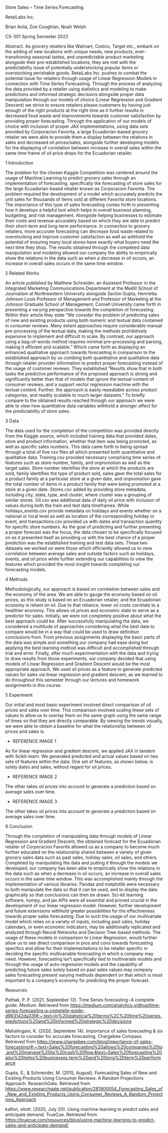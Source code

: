 Store Sales – Time Series Forecasting

RetaiLabs Inc.

Brian Avila, Zoe Coughlan, Noah Welsh

CS-301 Spring Semester 2022


Abstract. As grocery retailers like Walmart, Costco, Target etc., embark on the adding of new locations with unique needs, new products, ever-transitioning seasonal tastes, and unpredictable product marketing alongside their pre-established locations, they are met with the predictability issue of potentially understocking popular items or overstocking perishable goods. RetaiLabs Inc. pushes to combat the potential issue for retailers through usage of Linear Regression Models in connection with Time Series Forecasting. Through the process of analyzing the data provided by a retailer using statistics and modeling to make predictions and informed strategic decisions alongside proper data manipulation through our models of choice (Linear Regression and Gradient Descent) we strive to ensure retailers please customers by having just enough of the right products at the right time as it further results in decreased food waste and improvements towards customer satisfaction by providing proper forecasting. Through the application of our models of choice with inclusion of proper JAX implementations, using data sets provided by Corporacion Favorita, a large Ecuadorian-based grocery retailer we were able to provide them a display between the relations in sales and decreased oil prices/sales, alongside further developing models for the displaying of correlation between increase in overall sales within the same time frame of oil price drops for the Ecuadorian retailer.

1	Introduction

The problem for the chosen Kaggle Competition was centered around the usage of Machine Learning to predict grocery sales through an implementation of forecasting, specifically the forecasting of store sales for the large Ecuadorian-based retailer known as Corporacion Favorita. The problem required the development of a model which accurately predicts the unit sales for thousands of items sold at different Favorita store locations. The importance of this type of sales forecasting comes forth in presenting how it develops a helpful tool which helps in overall business planning, budgeting, and risk management. Alongside helping businesses to estimate their costs and revenue accurately based on which they are able to predict their short-term and long-term performance. In connection to grocery retailers, more accurate forecasting can decrease food waste related to overstocking and improve customer satisfaction as well as withhold the potential of ensuring many local stores have exactly what buyers need the next time they shop. The results obtained through the completed data manipulation and modeling allowed our company the ability to empirically show the relations in the data such as when a decrease in oil occurs, an increase in overall sales occurs in the same time window.

2	Related Works

An article published by Matthew Schneider, an Assistant Professor in the Integrated Marketing Communications Department at the Medill School of Journalism at Northwestern University alongside Sachin Gupta, Henrietta Johnson Louis Professor of Management and Professor of Marketing at the Johnson Graduate School of Management, Cornell University came forth in presenting a varying perspective towards the completion of forecasting. Within their article they state “We consider the problem of predicting sales of new and existing products using both numeric and textual data contained in consumer reviews. Many extant approaches require considerable manual pre-processing of the textual data, making the methods prohibitively expensive to implement and difficult to scale. By contrast, our approach using a bag-of-words method requires minimal pre-processing and parsing, making it efficient and scalable.” Which came forth as displaying an enhanced qualitative approach towards forecasting in comparison to the established approach by us combing both quantitative and qualitative data through retailer provider information to predict proper forecasting instead of the usage of customer reviews. They established “Results show that in both tasks the predictive performance of the proposed approach is strong and significantly better than that of models that ignore the textual content of consumer reviews, and a support vector regression machine with the textual content. Further, the approach is easily repeatable across product categories, and readily scalable to much larger datasets.” To briefly compare to the obtained results reached through our approach we were able to view how quantitative data variables withhold a stronger affect for the predictability of store sales. 

3	Data

The data used for the completion of the competition was provided directly from the Kaggle source, which included training data that provided dates, store and product information, whether that item was being promoted, as well as specific sales numbers. This data came forth to being spread through a total of five csv files all which presented both quantitative and qualitative data. Training.csv provided necessary comprising time series of features such as store number, family, and onpromotion as well as the target sales. Store number identifies the store at which the products are sold, family identifies the type of product sold, sales gave the total sales for a product family at a particular store at a given date, and onpromotion gave the total number of items in a product family that were being promoted at a store at a given date. Stores.csv added by providing store metadata, including city, state, type, and cluster, where cluster was a grouping of similar stores. Oil.csv was additional data of daily oil price with inclusion of values during both the train and test data timeframes. While holidays_events.csv provide metadata on holidays and events whether on a national or local level as well as location of the corresponding holiday or event, and transactions.csv provided us with dates and transaction quantity for specific store numbers. As the goal of predicting and further presenting a proper forecast was the focus, the data chosen to be specifically focused on as it presented itself as providing us with the best chance of a proper prediction was the established training and test data sets. These two datasets we worked on were those which efficiently allowed us to view correlation between average sales and outside factors such as holidays, events, and oil price while further extending our capabilities to view the features which provided the most insight towards completing our forecasting models. 

4	Methods

Methodologically, our approach is based on correlation between sales and the economy of the area. We are able to gauge the economy based on oil prices, as this study is based on an Ecuadorian retailer, and the Ecuadorian economy is reliant on oil. Due to that reliance, lower oil costs correlate to a healthier economy. This allows oil prices and economic state to serve as a predictor for sales. Initially, we were not completely positive about what the best approach could be. After successfully manipulating the data, we considered a multitude of approaches considering what the best data to compare would be in a way that could be used to draw definitive conclusions from. From previous assignments displaying the basic parts of the data was simple and something our company had ease doing but applying the best learning method was difficult and accomplished through trial and error. Finally, after much experimentation with the data and trying to draw results from those experiments, our company decided that using models of Linear Regression and Gradient Descent would be the most appropriate approach. We used oil prices as a feature to generate predicted values for sales via linear regression and gradient descent, as we learned to do throughout this semester through our lectures and homework assignments in this course.

5	Experiment 

Our initial and most basic experiment involved direct comparison of oil prices and sales over time. This comparison involved scaling these sets of values to allow us to overlay them on the same graph using the same range of times so that they are directly comparable. By viewing the trends visually, we were able to obtain a baseline for what the relationship between oil prices and sales is.

- REFERENCE IMAGE 1
 
As for linear regression and gradient descent, we applied JAX in tandem with Scikit-learn. We generated predicted and actual values based on two sets of features within the data. One set of features, as shown below, is solely dates and sales, without regard for oil prices.
 
- REFERENCE IMAGE 2

The other takes oil prices into account to generate a prediction based on average sales over time.
 
- REFERENCE IMAGE 3 
 
The other takes oil prices into account to generate a prediction based on average sales over time.

6	Conclusion

Through the completion of manipulating data through models of Linear Regression and Gradient Descent, the obtained forecast for the Ecuadorian retailer of Corporacion Favorite allowed us as a company to become much further educated on the relationship shared between a variety of given grocery sales data such as past sales, holiday sales, oil sales, and others. Completed by manipulating the data and putting it through the models we developed, our company has been able to empirically show the relations in the data such as when a decrease in oil occurs, an increase in overall sales occurs in the same time window. This was accomplished mainly through the implementation of various libraries. Pandas and matplotlib were necessary to both manipulate the data so that it can be used, and to display the data graphically so that conclusions can then be drawn. Sci-kit learning software, numpy, and jax APIs were all essential and proved crucial in the development of our linear regression model. However, further development and future extensions withhold greater possibilities for the effectiveness towards proper sales forecasting. Due to such the usage of our multivariate model which relies on a variety of inputs, including past sales, holiday calendars, or even economic indicators, may be additionally replicated and analyzed through Neural Networks and Decision Tree-based methods. The usage of these models in comparison to Linear Regression, would further allow us to see direct comparison in pros and cons towards forecasting specifics and allow for their implementations to be retailer specific in deciding the specific multivariable forecasting in which a company may need. However, forecasting isn’t specifically tied to multivariate models and through the usage of auto-regression models and the capability of predicting future sales solely based on past sales values may company sales forecasting present varying methods dependent on that which is most important to a company’s economy for predicting the proper forecast.



Resources

Pathak, P. P. (2021, September 12). Time Series forecasting - A complete guide. Medium. Retrieved from https://medium.com/analytics-vidhya/time-series-forecasting-a-complete-guide-d963142da33f#:~:text=In%20statistical%20terms%2C%20time%20series,predictions%20and%20informed%20strategic%20decisions 

Mahalingam, K. (2020, September 14). Importance of sales forecasting & six factors to consider for accurate forecasting. Chargebee Compass. Retrieved from https://www.chargebee.com/blog/importance-of-sales-forecasting/#:~:text=Sales%20forecasting%20allows%20companies%20to,and%20manage%20its%20cash%20flow.&text=Sales%20forecasting%20also%20helps%20businesses,term%20and%20long%2Dterm%20performance 

Gupta, S., & Schneirder, M. (2015, August). Forecasting Sales of New and Existing Products Using Consumer Reviews: A Random Projections Approach. ResearchGate. Retrieved from https://www.researchgate.net/publication/281900054_Forecasting_Sales_of_New_and_Existing_Products_Using_Consumer_Reviews_A_Random_Projections_Approach 

kalfon, eliott. (2020, July 20). Using machine learning to predict sales and anticipate demand. TrueCue. Retrieved from https://truecue.com/resources/blog/using-machine-learning-to-predict-sales-and-anticipate-demand/ 

